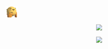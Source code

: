 <img alt="Thinking Hard" width="32" src="https://github.com/IndexZeroZzz/IndexZeroZzz/blob/main/thinking-emoji-30.gif?raw=true">
<p align="center">
  <img src="https://readme-stats-mu-virid.vercel.app/api?username=indexzerozzz&theme=catppuccin_mocha">
</p>
<p align="center">
  <img src="https://readme-stats-mu-virid.vercel.app/api/top-langs/?username=indexzerozzz&layout=donut&theme=catppuccin_mocha">
</p>
